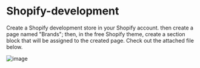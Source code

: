 # Shopify-development

Create a Shopify development store in your Shopify account. then create a page named "Brands"; then, in the free Shopify theme, create a section block that will be assigned to the created page. Check out the attached file below.

![image](https://user-images.githubusercontent.com/87799099/231414374-6b9e2496-8b5f-4c5d-86b0-320e41b53f99.png)
